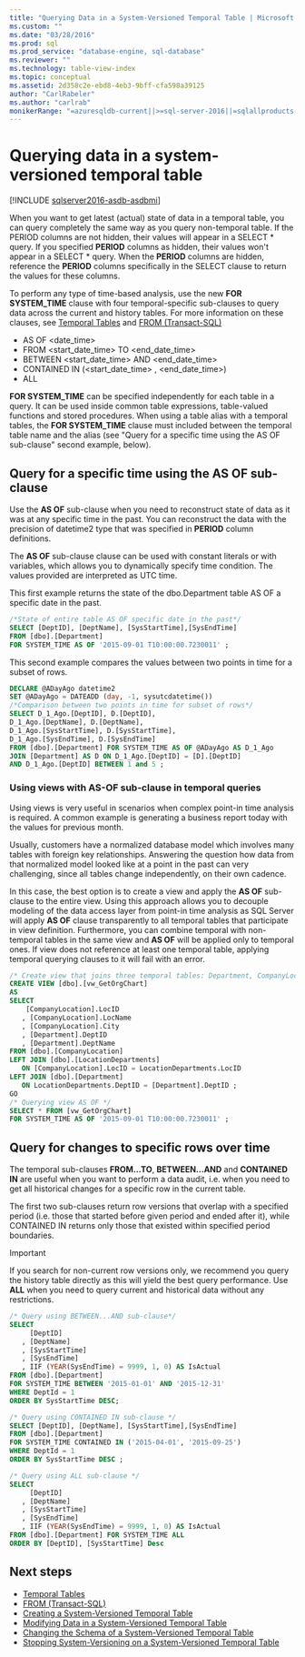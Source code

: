 ```yaml
---
title: "Querying Data in a System-Versioned Temporal Table | Microsoft Docs"
ms.custom: ""
ms.date: "03/28/2016"
ms.prod: sql
ms.prod_service: "database-engine, sql-database"
ms.reviewer: ""
ms.technology: table-view-index
ms.topic: conceptual
ms.assetid: 2d358c2e-ebd8-4eb3-9bff-cfa598a39125
author: "CarlRabeler"
ms.author: "carlrab"
monikerRange: "=azuresqldb-current||>=sql-server-2016||=sqlallproducts-allversions||>=sql-server-linux-2017||=azuresqldb-mi-current"
---
```

# Querying data in a system-versioned temporal table

[!INCLUDE [sqlserver2016-asdb-asdbmi](../../includes/applies-to-version/sqlserver2016-asdb-asdbmi.md)]

When you want to get latest (actual) state of data in a temporal table, you can query completely the same way as you query non-temporal table. If the PERIOD columns are not hidden, their values will appear in a SELECT \* query. If you specified **PERIOD** columns as hidden, their values won't appear in a SELECT \* query. When the **PERIOD** columns are hidden, reference the **PERIOD** columns specifically in the SELECT clause to return the values for these columns.

To perform any type of time-based analysis, use the new **FOR SYSTEM_TIME** clause with four temporal-specific sub-clauses to query data across the current and history tables. For more information on these clauses, see [Temporal Tables](../../relational-databases/tables/temporal-tables.md) and [FROM &#40;Transact-SQL&#41;](../../t-sql/queries/from-transact-sql.md)

- AS OF <date_time>
- FROM <start_date_time> TO <end_date_time>
- BETWEEN <start_date_time> AND <end_date_time>
- CONTAINED IN (<start_date_time> , <end_date_time>)
- ALL

**FOR SYSTEM_TIME** can be specified independently for each table in a query. It can be used inside common table expressions, table-valued functions and stored procedures. When using a table alias with a temporal tables, the **FOR SYSTEM_TIME** clause must included between the temporal table name and the alias (see "Query for a specific time using the AS OF sub-clause" second example, below).

## Query for a specific time using the AS OF sub-clause

Use the **AS OF** sub-clause when you need to reconstruct state of data as it was at any specific time in the past. You can reconstruct the data with the precision of datetime2 type that was specified in **PERIOD** column definitions.

The **AS OF** sub-clause clause can be used with constant literals or with variables, which allows you to dynamically specify time condition. The values provided are interpreted as UTC time.

This first example returns the state of the dbo.Department table AS OF a specific date in the past.

```sql
/*State of entire table AS OF specific date in the past*/
SELECT [DeptID], [DeptName], [SysStartTime],[SysEndTime]
FROM [dbo].[Department]
FOR SYSTEM_TIME AS OF '2015-09-01 T10:00:00.7230011' ;
```

This second example compares the values between two points in time for a subset of rows.

```sql
DECLARE @ADayAgo datetime2
SET @ADayAgo = DATEADD (day, -1, sysutcdatetime())
/*Comparison between two points in time for subset of rows*/
SELECT D_1_Ago.[DeptID], D.[DeptID],
D_1_Ago.[DeptName], D.[DeptName],
D_1_Ago.[SysStartTime], D.[SysStartTime],
D_1_Ago.[SysEndTime], D.[SysEndTime]
FROM [dbo].[Department] FOR SYSTEM_TIME AS OF @ADayAgo AS D_1_Ago
JOIN [Department] AS D ON D_1_Ago.[DeptID] = [D].[DeptID]
AND D_1_Ago.[DeptID] BETWEEN 1 and 5 ;
```

### Using views with AS-OF sub-clause in temporal queries

Using views is very useful in scenarios when complex point-in time analysis is required. A common example is generating a business report today with the values for previous month.

Usually, customers have a normalized database model which involves many tables with foreign key relationships. Answering the question how data from that normalized model looked like at a point in the past can very challenging, since all tables change independently, on their own cadence.

In this case, the best option is to create a view and apply the **AS OF** sub-clause to the entire view. Using this approach allows you to decouple modeling of the data access layer from point-in time analysis as SQL Server will apply **AS OF** clause transparently to all temporal tables that participate in view definition. Furthermore, you can combine temporal with non-temporal tables in the same view and **AS OF** will be applied only to temporal ones. If view does not reference at least one temporal table, applying temporal querying clauses to it will fail with an error.

```sql
/* Create view that joins three temporal tables: Department, CompanyLocation, LocationDepartments */
CREATE VIEW [dbo].[vw_GetOrgChart]
AS
SELECT
    [CompanyLocation].LocID
   , [CompanyLocation].LocName
   , [CompanyLocation].City
   , [Department].DeptID
   , [Department].DeptName
FROM [dbo].[CompanyLocation]
LEFT JOIN [dbo].[LocationDepartments]
   ON [CompanyLocation].LocID = LocationDepartments.LocID
LEFT JOIN [dbo].[Department]
   ON LocationDepartments.DeptID = [Department].DeptID ;
GO
/* Querying view AS OF */
SELECT * FROM [vw_GetOrgChart]
FOR SYSTEM_TIME AS OF '2015-09-01 T10:00:00.7230011' ;
```

## Query for changes to specific rows over time

The temporal sub-clauses **FROM...TO**, **BETWEEN...AND** and **CONTAINED IN** are useful when you want to perform a data audit, i.e. when you need to get all historical changes for a specific row in the current table.

The first two sub-clauses return row versions that overlap with a specified period (i.e. those that started before given period and ended after it), while CONTAINED IN returns only those that existed within specified period boundaries.

> [!IMPORTANT]
> If you search for non-current row versions only, we recommend you query the history table directly as this will yield the best query performance. Use **ALL** when you need to query current and historical data without any restrictions.

```sql
/* Query using BETWEEN...AND sub-clause*/
SELECT
     [DeptID]
   , [DeptName]
   , [SysStartTime]
   , [SysEndTime]
   , IIF (YEAR(SysEndTime) = 9999, 1, 0) AS IsActual
FROM [dbo].[Department]
FOR SYSTEM_TIME BETWEEN '2015-01-01' AND '2015-12-31'
WHERE DeptId = 1
ORDER BY SysStartTime DESC;

/* Query using CONTAINED IN sub-clause */
SELECT [DeptID], [DeptName], [SysStartTime],[SysEndTime]
FROM [dbo].[Department]
FOR SYSTEM_TIME CONTAINED IN ('2015-04-01', '2015-09-25')
WHERE DeptId = 1
ORDER BY SysStartTime DESC ;

/* Query using ALL sub-clause */
SELECT
     [DeptID]
   , [DeptName]
   , [SysStartTime]
   , [SysEndTime]
   , IIF (YEAR(SysEndTime) = 9999, 1, 0) AS IsActual
FROM [dbo].[Department] FOR SYSTEM_TIME ALL
ORDER BY [DeptID], [SysStartTime] Desc
```

## Next steps

- [Temporal Tables](../../relational-databases/tables/temporal-tables.md)
- [FROM &#40;Transact-SQL&#41;](../../t-sql/queries/from-transact-sql.md)
- [Creating a System-Versioned Temporal Table](../../relational-databases/tables/creating-a-system-versioned-temporal-table.md)
- [Modifying Data in a System-Versioned Temporal Table](../../relational-databases/tables/modifying-data-in-a-system-versioned-temporal-table.md)
- [Changing the Schema of a System-Versioned Temporal Table](../../relational-databases/tables/changing-the-schema-of-a-system-versioned-temporal-table.md)
- [Stopping System-Versioning on a System-Versioned Temporal Table](../../relational-databases/tables/stopping-system-versioning-on-a-system-versioned-temporal-table.md)
